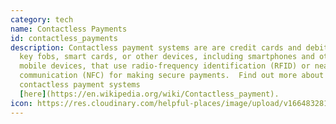 ```yaml
---
category: tech
name: Contactless Payments
id: contactless_payments
description: Contactless payment systems are are credit cards and debit cards,
  key fobs, smart cards, or other devices, including smartphones and other
  mobile devices, that use radio-frequency identification (RFID) or near field
  communication (NFC) for making secure payments.  Find out more about
  contactless payment systems
  [here](https://en.wikipedia.org/wiki/Contactless_payment).
icon: https://res.cloudinary.com/helpful-places/image/upload/v1664832811/dtpr-icons/tech/yellow/wave_fy4pn8.svg
---
```

